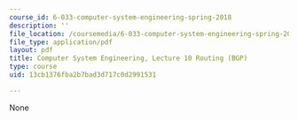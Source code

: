 ```yaml
---
course_id: 6-033-computer-system-engineering-spring-2018
description: ''
file_location: /coursemedia/6-033-computer-system-engineering-spring-2018/13cb1376fba2b7bad3d717c0d2991531_MIT6_033S18lec10.pdf
file_type: application/pdf
layout: pdf
title: Computer System Engineering, Lecture 10 Routing (BGP)
type: course
uid: 13cb1376fba2b7bad3d717c0d2991531

---
```

None